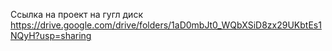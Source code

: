 Ссылка на проект на гугл диск
https://drive.google.com/drive/folders/1aD0mbJt0_WQbXSiD8zx29UKbtEs1NQyH?usp=sharing
